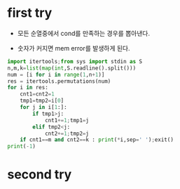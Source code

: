 # first try
- 모든 순열중에서 cond를 만족하는 경우를 뽑아낸다. 

- 숫자가 커지면 mem error를 발생하게 된다.
```python
import itertools;from sys import stdin as S
n,m,k=list(map(int,S.readline().split()))
num = [i for i in range(1,n+1)]
res = itertools.permutations(num)
for i in res:
    cnt1=cnt2=1
    tmp1=tmp2=i[0]
    for j in i[1:]:
        if tmp1>j:
            cnt1+=1;tmp1=j
        elif tmp2<j:
            cnt2+=1;tmp2=j
    if cnt1==m and cnt2==k : print(*i,sep=' ');exit()
print(-1)
```

# second try
